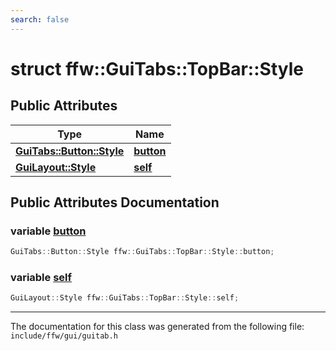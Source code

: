 ```yaml
---
search: false
---
```


# struct ffw::GuiTabs::TopBar::Style

## Public Attributes

|Type|Name|
|-----|-----|
|**[GuiTabs::Button::Style](structffw_1_1_gui_tabs_1_1_button_1_1_style.md)**|[**button**](structffw_1_1_gui_tabs_1_1_top_bar_1_1_style.md#1aed409fd51e48583d4d9f8b38c4d99266)|
|**[GuiLayout::Style](structffw_1_1_gui_layout_1_1_style.md)**|[**self**](structffw_1_1_gui_tabs_1_1_top_bar_1_1_style.md#1a091f51192e21f1da84f3163cd04463c2)|


## Public Attributes Documentation

### variable <a id="1aed409fd51e48583d4d9f8b38c4d99266" href="#1aed409fd51e48583d4d9f8b38c4d99266">button</a>

```cpp
GuiTabs::Button::Style ffw::GuiTabs::TopBar::Style::button;
```



### variable <a id="1a091f51192e21f1da84f3163cd04463c2" href="#1a091f51192e21f1da84f3163cd04463c2">self</a>

```cpp
GuiLayout::Style ffw::GuiTabs::TopBar::Style::self;
```





----------------------------------------
The documentation for this class was generated from the following file: `include/ffw/gui/guitab.h`
